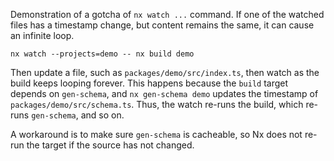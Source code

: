 Demonstration of a gotcha of `nx watch ...` command. If one of the watched files has a timestamp change, but content remains the same, it can cause an infinite loop.

```shell
nx watch --projects=demo -- nx build demo
```

Then update a file, such as `packages/demo/src/index.ts`, then watch as the build keeps looping forever. This happens because the `build` target depends on `gen-schema`, and `nx gen-schema demo` updates the timestamp of `packages/demo/src/schema.ts`. Thus, the watch re-runs the build, which re-runs `gen-schema`, and so on.

A workaround is to make sure `gen-schema` is cacheable, so Nx does not re-run the target if the source has not changed.

